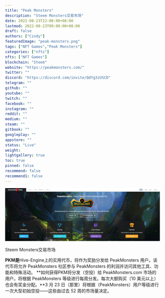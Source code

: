 ```yaml
---
title: "Peak Monsters"
description: "Steem Monsters交易市场"
date: 2022-08-23T22:00:00+08:00
lastmod: 2022-08-23T09:00:00+08:00
draft: false
authors: ["Cindy"]
featuredImage: "peak-monsters.png"
tags: ["NFT Games","Peak Monsters"]
categories: ["nfts"]
nfts: ["NFT Games"]
blockchain: "Steem"
website: "https://peakmonsters.com/"
twitter: ""
discord: "https://discord.com/invite/QdYg3zUSCD"
telegram: ""
github: ""
youtube: ""
twitch: ""
facebook: ""
instagram: ""
reddit: ""
medium: ""
steam: ""
gitbook: ""
googleplay: ""
appstore: ""
status: "Live"
weight: 
lightgallery: true
toc: true
pinned: false
recommend: false
recommend1: false
---
```

![image-20220823110418971](image-20220823110418971.png)

Steem Monsters交易市场

**PKM是**Hive-Engine上的实用代币，将作为奖励分发给 PeakMonsters 用户。该代币将允许 PeakMonsters 社区参与 PeakMonsters 的利润并访问其他工具、功能和特殊活动。 **如何获得PKM将分发（空投）给 PeakMonsters.com 市场的用户。将根据 PeakMonsters 等级进行每周分发。每次大额购买（10 美元以上）也会有奖金分配。**3 月 23 日（那里）将根据（PeakMonsters）用户等级进行一次大型初始空投——这些由过去 52 周的市场量决定。